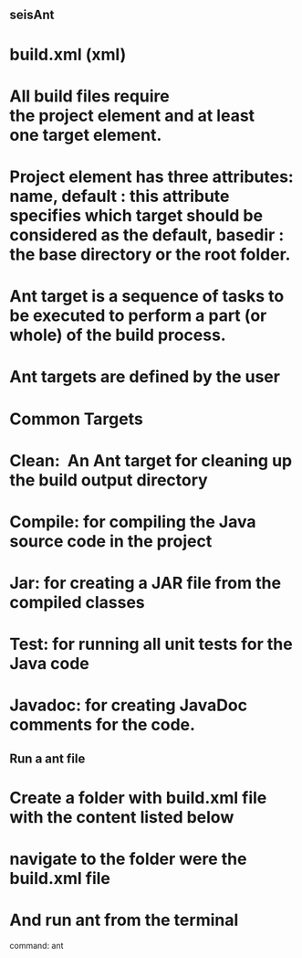 ## seisAnt
# build.xml (xml)
# All build files require the project element and at least one target element.
# Project element has three attributes: name, default : this attribute specifies which target should be considered as the default, basedir : the base directory or the root folder. 
# Ant target is a sequence of tasks to be executed to perform a part (or whole) of the build process. 
# Ant targets are defined by the user
# Common Targets
# Clean:  An Ant target for cleaning up the build output directory
# Compile: for compiling the Java source code in the project
# Jar: for creating a JAR file from the compiled classes
# Test: for running all unit tests for the Java code
# Javadoc: for creating JavaDoc comments for the code.
## Run a ant file
# Create a folder with build.xml file with the content listed below
# navigate to the folder were the build.xml file 
# And run ant from the terminal
command: ant <Target name>
  
